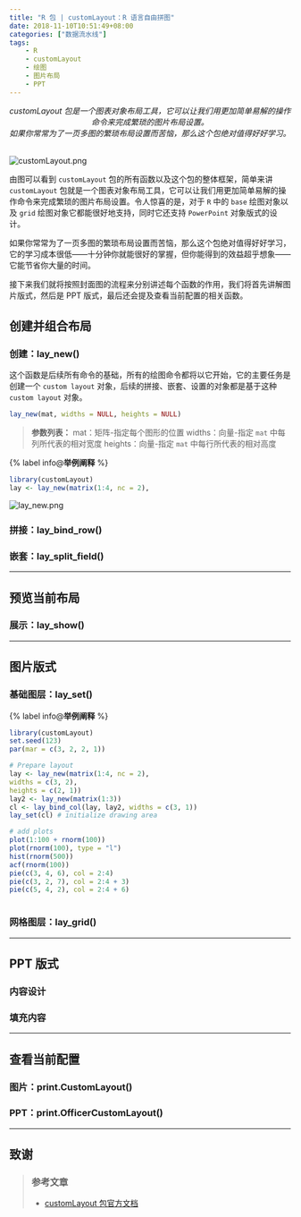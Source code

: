 ```yaml
---
title: "R 包 | customLayout：R 语言自由拼图"
date: 2018-11-10T10:51:49+08:00
categories: ["数据流水线"]
tags: 
    - R
    - customLayout
    - 绘图
    - 图片布局
    - PPT
---
```


<center>
    <i>
    	customLayout 包是一个图表对象布局工具，它可以让我们用更加简单易解的操作命令来完成繁琐的图片布局设置。<br />如果你常常为了一页多图的繁琐布局设置而苦恼，那么这个包绝对值得好好学习。
    </i>
</center>

<br />![customLayout.png](https://blog-1255524710.cos.ap-beijing.myqcloud.com/cover/customLayout.png)
<!--more-->

由图可以看到 `customLayout` 包的所有函数以及这个包的整体框架，简单来讲 `customLayout` 包就是一个图表对象布局工具，它可以让我们用更加简单易解的操作命令来完成繁琐的图片布局设置。令人惊喜的是，对于 `R` 中的 `base` 绘图对象以及 `grid` 绘图对象它都能很好地支持，同时它还支持 `PowerPoint` 对象版式的设计。

如果你常常为了一页多图的繁琐布局设置而苦恼，那么这个包绝对值得好好学习，它的学习成本很低——十分钟你就能很好的掌握，但你能得到的效益超乎想象——它能节省你大量的时间。

接下来我们就将按照封面图的流程来分别讲述每个函数的作用，我们将首先讲解图片版式，然后是 PPT 版式，最后还会提及查看当前配置的相关函数。



## 创建并组合布局

### 创建：lay_new()

这个函数是后续所有命令的基础，所有的绘图命令都将以它开始，它的主要任务是创建一个 `custom layout` 对象，后续的拼接、嵌套、设置的对象都是基于这种 `custom layout` 对象。

```r lay_new-函数定义：
lay_new(mat, widths = NULL, heights = NULL)
```

> **参数列表：**
> mat：矩阵-指定每个图形的位置
> widths：向量-指定 `mat` 中每列所代表的相对宽度
> heights：向量-指定 `mat` 中每行所代表的相对高度


{% label info@<b>举例阐释</b> %}
```r eg-创建
library(customLayout)
lay <- lay_new(matrix(1:4, nc = 2),
```

![lay_new.png](https://blog-1255524710.cos.ap-beijing.myqcloud.com/images/lay_new.png)


### 拼接：lay_bind_row()



### 嵌套：lay_split_field()



---


## 预览当前布局

### 展示：lay_show()



---


## 图片版式

### 基础图层：lay_set()

{% label info@<b>举例阐释</b> %}
```r eg-创建
library(customLayout)
set.seed(123)
par(mar = c(3, 2, 2, 1))

# Prepare layout
lay <- lay_new(matrix(1:4, nc = 2),
widths = c(3, 2),
heights = c(2, 1))
lay2 <- lay_new(matrix(1:3))
cl <- lay_bind_col(lay, lay2, widths = c(3, 1))
lay_set(cl) # initialize drawing area

# add plots
plot(1:100 + rnorm(100))
plot(rnorm(100), type = "l")
hist(rnorm(500))
acf(rnorm(100))
pie(c(3, 4, 6), col = 2:4)
pie(c(3, 2, 7), col = 2:4 + 3)
pie(c(5, 4, 2), col = 2:4 + 6)
```

![]()

### 网格图层：lay_grid()



---


## PPT 版式



### 内容设计



### 填充内容



---


## 查看当前配置

### 图片：print.CustomLayout()



### PPT：print.OfficerCustomLayout()


---

## 致谢


> ### 参考文章
> * [customLayout 包官方文档](https://cran.r-project.org/web/packages/customLayout/customLayout.pdf)